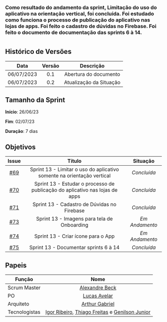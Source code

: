 ### Como resultado do andamento da sprint, Limitação do uso do aplicativo na orientação vertical, foi concluída. Foi estudado como funciona o processo de publicação do aplicativo nas lojas de apps. Foi feito o cadastro de dúvidas no Firebase. Foi feito o documento de documentação das sprints 6 à 14.

#

## Histórico de Versões

|    Data    | Versão |        Descrição        |
| :--------: | :----: | :---------------------: |
| 06/07/2023 |  0.1   |  Abertura do documento  |
| 06/07/2023 |  0.2   | Atualização da Situação |

## Tamanho da Sprint

**Início**: 26/06/23

**Fim**: 02/07/23

**Duração**: 7 dias

## Objetivos

|                             Issue                              |                                    Título                                    |    Situação    |
| :------------------------------------------------------------: | :--------------------------------------------------------------------------: | :------------: |
| [#69](https://github.com/fga-eps-mds/2023.1-GuiaUnB/issues/69) |    Sprint 13 - Limitar o uso do aplicativo somente na orientação vertical    |  _Concluída_   |
| [#70](https://github.com/fga-eps-mds/2023.1-GuiaUnB/issues/70) | Sprint 13 - Estudar o processo de publicação do aplicativo nas lojas de apps |  _Concluída_   |
| [#71](https://github.com/fga-eps-mds/2023.1-GuiaUnB/issues/71) |                 Sprint 13 - Cadastro de Dúvidas no Firebase                  |  _Concluída_   |
| [#73](https://github.com/fga-eps-mds/2023.1-GuiaUnB/issues/73) |                 Sprint 13 - Imagens para tela de Onboarding                  | _Em Andamento_ |
| [#74](https://github.com/fga-eps-mds/2023.1-GuiaUnB/issues/74) |                      Sprint 13 - Criar ícone para o App                      | _Em Andamento_ |
| [#75](https://github.com/fga-eps-mds/2023.1-GuiaUnB/issues/75) |                    Sprint 13 - Documentar sprints 6 à 14                     |  _Concluída_   |

## Papeis

| Função        |                                                                               Nome                                                                               |
| ------------- | :--------------------------------------------------------------------------------------------------------------------------------------------------------------: |
| Scrum Master  |                                                           [Alexandre Beck](https://github.com/zzzBECK)                                                           |
| PO            |                                                        [Lucas Avelar](https://github.com/LucasAvelar2711)                                                        |
| Arquiteto     |                                                       [Arthur Gabriel](https://github.com/ArthurGabrieel)                                                        |
| Tecnologistas | [Igor Ribeiro](https://github.com/igor-ribeir0), [Thiago Freitas](https://github.com/thiagorfreitas) e [Genilson Junior](https://github.com/GenilsonJrs) |
